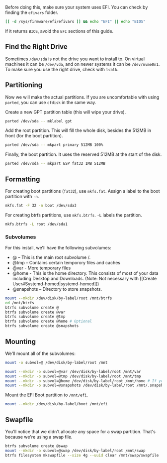 Before doing this, make sure your system uses EFI. You can check by finding the `efivars` folder.

```sh
[[ -d /sys/firmware/efi/efivars ]] && echo "EFI" || echo "BIOS"
```

If it returns `BIOS`, avoid the `EFI` sections of this guide.

## Find the Right Drive
Sometimes `/dev/sda` is not the drive you want to install to. On virtual machines it can be `/dev/vda`, and on newer systems it can be `/dev/nvme0n1`. To make sure you use the right drive, check with `lsblk`.

## Partitioning
Now we will make the actual partitions. If you are uncomfortable with using `parted`, you can use `cfdisk` in the same way.

Create a new GPT partition table (this will wipe your drive).
```sh
parted /dev/sda -- mklabel gpt
```

Add the root partition. This will fill the whole disk, besides the 512MB in front (for the boot partition).
```sh
parted /dev/sda -- mkpart primary 512MB 100%
```

Finally, the boot partition. It uses the reserved 512MB at the start of the disk.
```sh
parted /dev/sda -- mkpart ESP fat32 1MB 512MB
```
## Formatting
For creating boot partitions (`fat32`), use `mkfs.fat`. Assign a label to the boot partition with `-n`.
```sh
mkfs.fat -F 32 -n boot /dev/sda3
```

For creating btrfs partitions, use `mkfs.btrfs`. `-L` labels the partition.
```sh
mkfs.btrfs -L root /dev/sda1
```
### Subvolumes
For this install, we'll have the following subvolumes:
- @ – This is the main root subvolume /.
- @tmp – Contains certain temporory files and caches
- @var - More temporary files
- @home - This is the home directory. This consists of most of your data including Desktop and Downloads. (Note: Not necessary with [[Create User#Systemd-homed|systemd-homed]])
- @snapshots – Directory to store snapshots.

```sh
mount --mkdir /dev/disk/by-label/root /mnt/btrfs
cd /mnt/btrfs
btrfs subvolume create @
btrfs subvolume create @var
btrfs subvolume create @tmp
btrfs subvolume create @home # Optional
btrfs subvolume create @snapshots
```

## Mounting
We'll mount all of the subvolumes:
```sh
mount -o subvol=@ /dev/disk/by-label/root /mnt

mount --mkdir -o subvol=@var /dev/disk/by-label/root /mnt/var
mount --mkdir -o subvol=@tmp /dev/disk/by-label/root /mnt/tmp
mount --mkdir -o subvol=@home /dev/disk/by-label/root /mnt/home # If you created it
mount --mkdir -o subvol=@snapshots /dev/disk/by-label/root /mnt/.snapshots
```

Mount the EFI Boot partition to `/mnt/efi`.
```sh
mount --mkdir /dev/disk/by-label/boot /mnt/efi
```
## Swapfile
You'll notice that we didn't allocate any space for a swap partition. That's because we're using a swap file.
```sh
btrfs subvolume create @swap
mount --mkdir -o subvol=@swap /dev/disk/by-label/root /mnt/swap
btrfs filesystem mkswapfile --size 4g --uuid clear /mnt/swap/swapfile
```